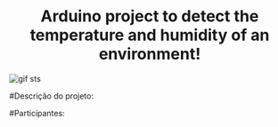 <h1 align="center"> Arduino project to detect the temperature and humidity of an environment! </h1>

![gif sts](c:/Users/pedro/Downloads/ustein%20tech%20solutons.gif)


#Descrição do projeto:

#Participantes:

